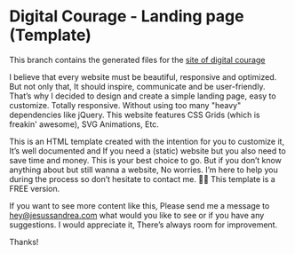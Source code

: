 # Digital Courage - Landing page (Template)
This branch contains the generated files for the [site of digital courage](https://jesussandrea.com/digital-courage/)

I believe that every website must be beautiful, responsive and optimized. But not only that, It should inspire, communicate and be user-friendly. That’s why I decided to design and create a simple landing page, easy to customize. Totally responsive. Without using too many "heavy" dependencies like jQuery. This website features CSS Grids (which is freakin' awesome), SVG Animations, Etc.

This is an HTML template created with the intention for you to customize it, It’s well documented and If you need a (static) website but you also need to save time and money. This is your best choice to go. But if you don’t know anything about but still wanna a website, No worries. I’m here to help you during the process so don’t hesitate to contact me. 🙆‍♂️ This template is a FREE version.

If you want to see more content like this, Please send me a message to hey@jesussandrea.com what would you like to see or if you have any suggestions. I would appreciate it, There’s always room for improvement.

Thanks!
